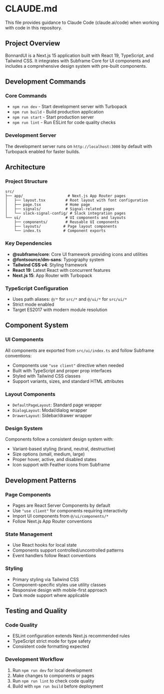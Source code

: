 # CLAUDE.md

This file provides guidance to Claude Code (claude.ai/code) when working with code in this repository.

## Project Overview

BonnardUI is a Next.js 15 application built with React 19, TypeScript, and Tailwind CSS. It integrates with Subframe Core for UI components and includes a comprehensive design system with pre-built components.

## Development Commands

### Core Commands
- `npm run dev` - Start development server with Turbopack
- `npm run build` - Build production application
- `npm run start` - Start production server
- `npm run lint` - Run ESLint for code quality checks

### Development Server
The development server runs on `http://localhost:3000` by default with Turbopack enabled for faster builds.

## Architecture

### Project Structure
```
src/
├── app/                    # Next.js App Router pages
│   ├── layout.tsx         # Root layout with font configuration
│   ├── page.tsx           # Home page
│   ├── signals/           # Signal-related pages
│   └── slack-signal-config/ # Slack integration pages
└── ui/                    # UI components and layouts
    ├── components/        # Reusable UI components
    ├── layouts/          # Page layout components
    └── index.ts          # Component exports
```

### Key Dependencies
- **@subframe/core**: Core UI framework providing icons and utilities
- **@fontsource/dm-sans**: Typography system
- **Tailwind CSS v4**: Styling framework
- **React 19**: Latest React with concurrent features
- **Next.js 15**: App Router with Turbopack

### TypeScript Configuration
- Uses path aliases: `@/*` for `src/*` and `@/ui/*` for `src/ui/*`
- Strict mode enabled
- Target ES2017 with modern module resolution

## Component System

### UI Components
All components are exported from `src/ui/index.ts` and follow Subframe conventions:
- Components use `"use client"` directive when needed
- Built with TypeScript and proper prop interfaces
- Styled with Tailwind CSS classes
- Support variants, sizes, and standard HTML attributes

### Layout Components
- `DefaultPageLayout`: Standard page wrapper
- `DialogLayout`: Modal/dialog wrapper
- `DrawerLayout`: Sidebar/drawer wrapper

### Design System
Components follow a consistent design system with:
- Variant-based styling (brand, neutral, destructive)
- Size options (small, medium, large)
- Proper hover, active, and disabled states
- Icon support with Feather icons from Subframe

## Development Patterns

### Page Components
- Pages are React Server Components by default
- Use `"use client"` for components requiring interactivity
- Import UI components from `@/ui/components/*`
- Follow Next.js App Router conventions

### State Management
- Use React hooks for local state
- Components support controlled/uncontrolled patterns
- Event handlers follow React conventions

### Styling
- Primary styling via Tailwind CSS
- Component-specific styles use utility classes
- Responsive design with mobile-first approach
- Dark mode support where applicable

## Testing and Quality

### Code Quality
- ESLint configuration extends Next.js recommended rules
- TypeScript strict mode for type safety
- Consistent code formatting expected

### Development Workflow
1. Run `npm run dev` for local development
2. Make changes to components or pages
3. Run `npm run lint` to check code quality
4. Build with `npm run build` before deployment
